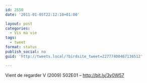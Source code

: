 ```yaml
---
id: 2550
date: '2011-01-05T22:12:10+01:00'

layout: post
categories:
  - Vis ma vie
tags:
  - tweet
format: status
publish_social: no
guid: 'http://tweets.local/?birdsite_tweet=22777400467136512'

---
```


Vient de regarder V (2009) S02E01 – http://bit.ly/3y0W57